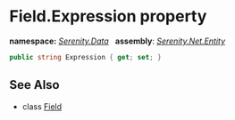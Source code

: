 # Field.Expression property
**namespace:** *[Serenity.Data](../../README.md#serenity.data-namespace)*   **assembly**: *[Serenity.Net.Entity](../../README.md)*

```csharp
public string Expression { get; set; }
```

## See Also

* class [Field](../Field.md)